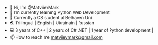 - 👋 Hi, I’m @MatviievMark
- 🌱 I’m currently learning Python Web Development
- 📖 Currently a CS student at Belhaven Uni
- 🌏 Trilingual | English | Ukrainain | Russian
- 💻 3 years of C++ | 2 years of C# .NET | 1 year of Python development |
- 📫 How to reach me matviievmark@gmail.com

<!---
MatviievMark/MatviievMark is a ✨ special ✨ repository because its `README.md` (this file) appears on your GitHub profile.
You can click the Preview link to take a look at your changes.
--->
